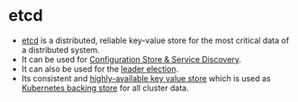 # etcd
- [etcd](https://etcd.io/) is a distributed, reliable key-value store for the most critical data of a distributed system.
- It can be used for [Configuration Store & Service Discovery](https://etcd.io/docs/v3.3/learning/why/).
- It can also be used for the [leader election](../6_DatabaseServices/Glossaries/Consistency&Replication/Replication.md).
- Its consistent and [highly-available key value store](../3_SystemGlossaries/Reliability/HighAvailability.md) which is used as [Kubernetes backing store](../9_ContainerOrchestrationServices/Kubernates.md) for all cluster data.